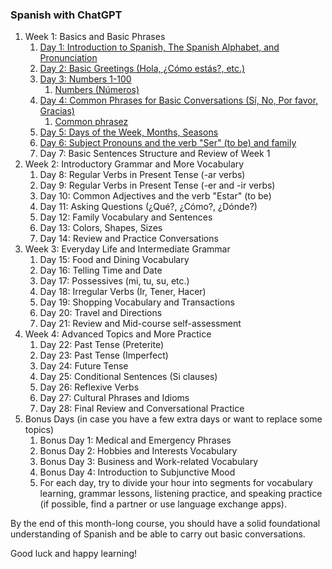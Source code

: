 ### Spanish with ChatGPT

1. Week 1: Basics and Basic Phrases
    1. [Day 1: Introduction to Spanish, The Spanish Alphabet, and Pronunciation](day1)
    2. [Day 2: Basic Greetings (Hola, ¿Cómo estás?, etc.)](day2)
    3. [Day 3: Numbers 1-100](day3)
        1. [Numbers (Números)](day3/numbers.md)
    4. [Day 4: Common Phrases for Basic Conversations (Sí, No, Por favor, Gracias)](day4)
        1. [Common phrasez](day4/common_phrases.md)
    5. [Day 5: Days of the Week, Months, Seasons](day5)
    6. [Day 6: Subject Pronouns and the verb "Ser" (to be) and family](day6)
    7. Day 7: Basic Sentences Structure and Review of Week 1
2. Week 2: Introductory Grammar and More Vocabulary
    1. Day 8: Regular Verbs in Present Tense (-ar verbs)
    2. Day 9: Regular Verbs in Present Tense (-er and -ir verbs)
    3. Day 10: Common Adjectives and the verb "Estar" (to be)
    4. Day 11: Asking Questions (¿Qué?, ¿Cómo?, ¿Dónde?)
    5. Day 12: Family Vocabulary and Sentences
    6. Day 13: Colors, Shapes, Sizes
    7. Day 14: Review and Practice Conversations
3. Week 3: Everyday Life and Intermediate Grammar
    1. Day 15: Food and Dining Vocabulary
    2. Day 16: Telling Time and Date
    3. Day 17: Possessives (mi, tu, su, etc.)
    4. Day 18: Irregular Verbs (Ir, Tener, Hacer)
    5. Day 19: Shopping Vocabulary and Transactions
    6. Day 20: Travel and Directions
    7. Day 21: Review and Mid-course self-assessment
4. Week 4: Advanced Topics and More Practice
    1. Day 22: Past Tense (Preterite)
    2. Day 23: Past Tense (Imperfect)
    3. Day 24: Future Tense
    4. Day 25: Conditional Sentences (Si clauses)
    5. Day 26: Reflexive Verbs
    6. Day 27: Cultural Phrases and Idioms
    7. Day 28: Final Review and Conversational Practice
5. Bonus Days (in case you have a few extra days or want to replace some topics)
    1. Bonus Day 1: Medical and Emergency Phrases
    2. Bonus Day 2: Hobbies and Interests Vocabulary
    3. Bonus Day 3: Business and Work-related Vocabulary
    4. Bonus Day 4: Introduction to Subjunctive Mood
    5. For each day, try to divide your hour into segments for vocabulary learning, grammar lessons, listening practice, and speaking practice (if possible, find a partner or use language exchange apps).

By the end of this month-long course, you should have a solid foundational understanding of Spanish and be able to carry out basic conversations.

Good luck and happy learning!